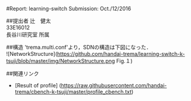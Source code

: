 #Report: learning-switch
Submission: Oct./12/2016  

##提出者
辻　健太  
33E16012  
長谷川研究室 所属  

##構造
'trema.multi.conf'より，SDNの構造は下図になった．  
![NetworkStructure](https://github.com/handai-trema/learning-switch-k-tsuji/blob/master/img/NetworkStructure.png Fig.１)

##関連リンク
* [Result of profile] (https://raw.githubusercontent.com/handai-trema/cbench-k-tsuji/master/profile_cbench.txt)
